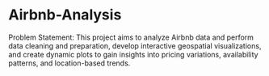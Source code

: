# Airbnb-Analysis
Problem Statement: This project aims to analyze Airbnb data and perform data cleaning and preparation, develop interactive geospatial visualizations, and create dynamic plots to gain insights into pricing variations, availability patterns, and location-based trends. 
